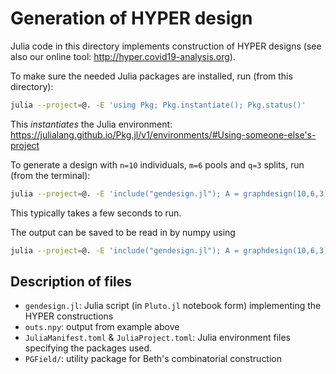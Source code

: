 # Generation of HYPER design

Julia code in this directory implements construction of HYPER designs
(see also our online tool: http://hyper.covid19-analysis.org).

To make sure the needed Julia packages are installed, run (from this directory):

```bash
julia --project=@. -E 'using Pkg; Pkg.instantiate(); Pkg.status()'
```

This *instantiates* the Julia environment: https://julialang.github.io/Pkg.jl/v1/environments/#Using-someone-else's-project

To generate a design with `n=10` individuals, `m=6` pools and `q=3` splits, run (from the terminal):

```bash
julia --project=@. -E 'include("gendesign.jl"); A = graphdesign(10,6,3);'
```

This typically takes a few seconds to run.

The output can be saved to be read in by numpy using

```bash
julia --project=@. -E 'include("gendesign.jl"); A = graphdesign(10,6,3); using NPZ; npzwrite("outs.npy",A)'
```

## Description of files

+ `gendesign.jl`: Julia script (in `Pluto.jl` notebook form) implementing the HYPER constructions
+ `outs.npy`: output from example above
+ `JuliaManifest.toml` & `JuliaProject.toml`: Julia environment files specifying the packages used.
+ `PGField/`: utility package for Beth's combinatorial construction